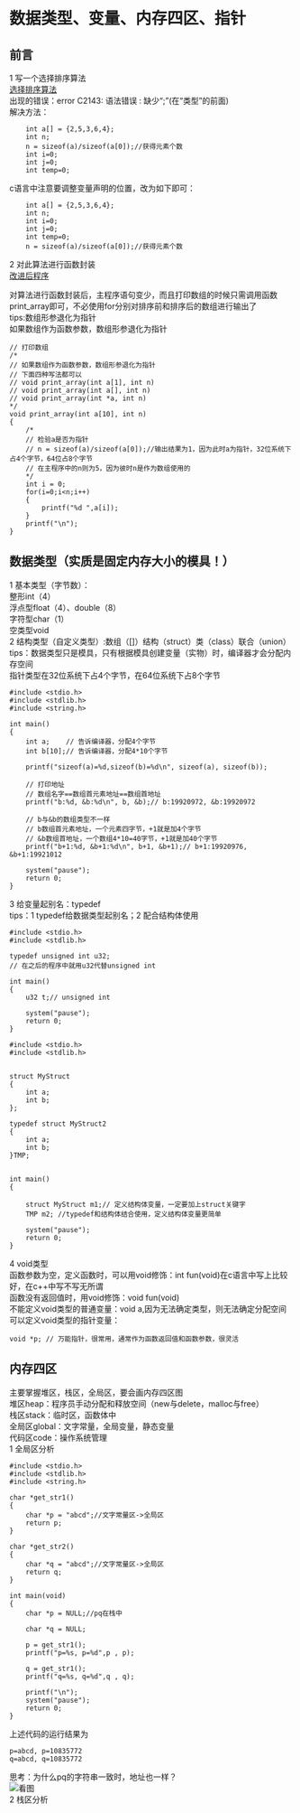# 数据类型、变量、内存四区、指针
## 前言
1 写一个选择排序算法  
[选择排序算法](file1.c)  
出现的错误：error C2143: 语法错误 : 缺少“;”(在“类型”的前面)  
解决方法：  
```
	int a[] = {2,5,3,6,4};
	int n;
	n = sizeof(a)/sizeof(a[0]);//获得元素个数
	int i=0;
	int j=0;
	int temp=0;
```
c语言中注意要调整变量声明的位置，改为如下即可：  
```
	int a[] = {2,5,3,6,4};
	int n;
	int i=0;
	int j=0;
	int temp=0;
	n = sizeof(a)/sizeof(a[0]);//获得元素个数
```
2 对此算法进行函数封装  
[改进后程序](file2.c)  

对算法进行函数封装后，主程序语句变少，而且打印数组的时候只需调用函数print_array即可，不必使用for分别对排序前和排序后的数组进行输出了  
tips:数组形参退化为指针  
如果数组作为函数参数，数组形参退化为指针  
```
// 打印数组
/*
// 如果数组作为函数参数，数组形参退化为指针
// 下面四种写法都可以
// void print_array(int a[1], int n)
// void print_array(int a[], int n)
// void print_array(int *a, int n)
*/
void print_array(int a[10], int n)
{
	/*
	// 检验a是否为指针
	// n = sizeof(a)/sizeof(a[0]);//输出结果为1，因为此时a为指针，32位系统下占4个字节，64位占8个字节
	// 在主程序中的n则为5，因为彼时n是作为数组使用的
	*/
	int i = 0;
	for(i=0;i<n;i++)
	{
		printf("%d ",a[i]);
	}
	printf("\n");
}
```
## 数据类型（实质是固定内存大小的模具！）
1 基本类型（字节数）：  
 整形int（4）  
 浮点型float（4）、double（8）  
 字符型char（1）  
 空类型void  
2 结构类型（自定义类型）:数组（[]）结构（struct）类（class）联合（union）  
tips：数据类型只是模具，只有根据模具创建变量（实物）时，编译器才会分配内存空间  
指针类型在32位系统下占4个字节，在64位系统下占8个字节  
```
#include <stdio.h>
#include <stdlib.h>
#include <string.h>

int main()
{
	int a;    // 告诉编译器，分配4个字节
	int b[10];// 告诉编译器，分配4*10个字节

	printf("sizeof(a)=%d,sizeof(b)=%d\n", sizeof(a), sizeof(b));

	// 打印地址
	// 数组名字==数组首元素地址==数组首地址
	printf("b:%d, &b:%d\n", b, &b);// b:19920972, &b:19920972

	// b与&b的数组类型不一样
	// b数组首元素地址，一个元素四字节，+1就是加4个字节
	// &b数组首地址，一个数组4*10=40字节，+1就是加40个字节
	printf("b+1:%d, &b+1:%d\n", b+1, &b+1);// b+1:19920976, &b+1:19921012
	
	system("pause");
	return 0;
}
```
3 给变量起别名：typedef  
tips：1 typedef给数据类型起别名；2 配合结构体使用  
```
#include <stdio.h>
#include <stdlib.h>

typedef unsigned int u32;
// 在之后的程序中就用u32代替unsigned int 

int main()
{
	u32 t;// unsigned int 

	system("pause");
	return 0;
}
```
```
#include <stdio.h>
#include <stdlib.h>


struct MyStruct
{
	int a;
	int b;
};

typedef struct MyStruct2
{
	int a;
	int b;
}TMP;


int main()
{

	struct MyStruct m1;// 定义结构体变量，一定要加上struct关键字
	TMP m2; //typedef和结构体结合使用，定义结构体变量更简单

	system("pause");
	return 0;
}
```
4 void类型  
函数参数为空，定义函数时，可以用void修饰：int fun(void)在c语言中写上比较好，在c++中写不写无所谓  
函数没有返回值时，用void修饰：void fun(void)  
不能定义void类型的普通变量：void a,因为无法确定类型，则无法确定分配空间
可以定义void类型的指针变量：
```
void *p; // 万能指针，很常用，通常作为函数返回值和函数参数，很灵活
``` 
## 内存四区
主要掌握堆区，栈区，全局区，要会画内存四区图  
堆区heap：程序员手动分配和释放空间（new与delete，malloc与free）  
栈区stack：临时区，函数体中  
全局区global：文字常量，全局变量，静态变量  
代码区code：操作系统管理  
1 全局区分析  
```
#include <stdio.h>
#include <stdlib.h>
#include <string.h>

char *get_str1()
{
	char *p = "abcd";//文字常量区->全局区
	return p;
}

char *get_str2()
{
	char *q = "abcd";//文字常量区->全局区
	return q;
}

int main(void)
{
	char *p = NULL;//pq在栈中

	char *q = NULL;

	p = get_str1();
	printf("p=%s, p=%d",p , p);

	q = get_str1();
	printf("q=%s, q=%d",q , q);

	printf("\n");
	system("pause");
	return 0;
}
```
上述代码的运行结果为  
```
p=abcd, p=10835772
q=abcd, q=10835772
```
思考：为什么pq的字符串一致时，地址也一样？  
![看图](1.jpg)  
2 栈区分析  






